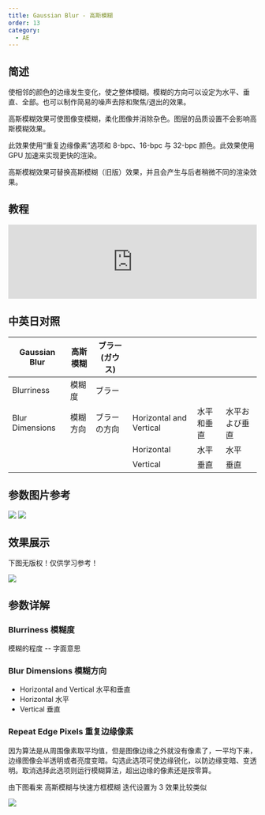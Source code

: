 ```yaml
---
title: Gaussian Blur - 高斯模糊
order: 13
category:
  - AE
---
```


## 简述

使相邻的颜色的边缘发生变化，使之整体模糊。模糊的方向可以设定为水平、垂直、全部。也可以制作简易的噪声去除和聚焦/退出的效果。

高斯模糊效果可使图像变模糊，柔化图像并消除杂色。图层的品质设置不会影响高斯模糊效果。

此效果使用“重复边缘像素”选项和 8-bpc、16-bpc 与 32-bpc 颜色。此效果使用 GPU 加速来实现更快的渲染。

高斯模糊效果可替换高斯模糊（旧版）效果，并且会产生与后者稍微不同的渲染效果。

## 教程

<iframe src="https://player.bilibili.com/player.html?bvid=BV1e34y1X7Vj&page=26&high_quality=1" width="100%" allowfullscreen="allowfullscreen" frameborder="0"></iframe>

## 中英日对照

| Gaussian Blur   | 高斯模糊 | ブラー (ガウス) |                         |            |                |
| --------------- | -------- | --------------- | ----------------------- | ---------- | -------------- |
| Blurriness      | 模糊度   | ブラー          |                         |            |                |
| Blur Dimensions | 模糊方向 | ブラーの方向    | Horizontal and Vertical | 水平和垂直 | 水平および垂直 |
|                 |          |                 | Horizontal              | 水平       | 水平           |
|                 |          |                 | Vertical                | 垂直       | 垂直           |

## 参数图片参考

![](https://mir.yuelili.com/wp-content/uploads/user/AE/effects/AE-Effects-Blur-Sharpen-Gaussian_Blur.png)
![](https://mir.yuelili.com/wp-content/uploads/user/AE/effects/AE-Effects-Blur-Sharpen-Gaussian_Blur_cn.png)

## 效果展示

下图无版权！仅供学习参考！

![](https://mir.yuelili.com/wp-content/uploads/user/AE/effects/ext/image00577.jpg)

## 参数详解

### Blurriness 模糊度

模糊的程度 -- 字面意思

### Blur Dimensions 模糊方向

- Horizontal and Vertical 水平和垂直
- Horizontal 水平
- Vertical 垂直

### Repeat Edge Pixels 重复边缘像素

因为算法是从周围像素取平均值，但是图像边缘之外就没有像素了，一平均下来，边缘图像会半透明或者亮度变暗。勾选此选项可使边缘锐化，以防边缘变暗、变透明。取消选择此选项则运行模糊算法，超出边缘的像素还是按零算。

由下图看来 高斯模糊与快速方框模糊 迭代设置为 3 效果比较类似

![](https://mir.yuelili.com/wp-content/uploads/user/AE/effects/list/Blur-Sharpen-Fast_Gaussian_Blur1.png)
